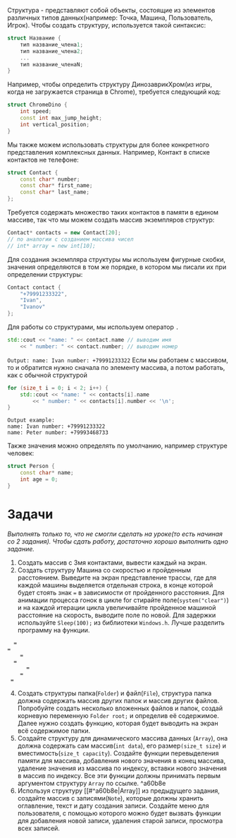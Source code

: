 Структура - представляют собой объекты, состоящие из элементов различных типов данных(например: Точка, Машина, Пользователь, Игрок). 
Чтобы создать структуру, используется такой синтаксис:
```cpp
struct Название {
	тип название_члена1;
	тип название_члена2;
	...
	тип название_членаN;
}
```
Например, чтобы определить структуру ДинозаврикХром(из игры, когда не загружается страница в Chrome), требуется следующий код:
```cpp
struct ChromeDino {
	int speed;
	const int max_jump_height;
	int vertical_position;
}
```
Мы также можем использовать структуры для более конкретного представления комплексных данных. Например, Контакт в списке контактов не телефоне:
```cpp
struct Contact {
	const char* number;
	const char* first_name;
	const char* last_name;
};
```
Требуется содержать множество таких контактов в памяти в едином массиве, так что мы можем создать массив экземпляров структур:
```cpp
Contact* contacts = new Contact[20];
// по аналогии с созданием массива чисел
// int* array = new int[10];
```
Для создания экземпляра структуры мы используем фигурные скобки, значения определяются в том же порядке, в котором мы писали их при определении структуры:
```cpp
Сontact contact {
	"+79991233322",
	"Ivan",
	"Ivanov"
};
```
Для работы со структурами, мы используем оператор `.`
```cpp
std::cout << "name: " << contact.name // выводим имя
	<< " number: " << contact.number; // выводим номер
```
`Output: name: Ivan number: +79991233322`
Если мы работаем с массивом, то и обратится нужно сначала по элементу массива, а потом работать, как с обычной структурой
```cpp
for (size_t i = 0; i < 2; i++) {
	std::cout << "name: " << contacts[i].name
		<< " number: " << contacts[i].number << '\n';
}
```

```
Output example: 
name: Ivan number: +79991233322
name: Peter number: +79993468733
```
Также значения можно определять по умолчанию, например структуре человек:
```cpp
struct Person {
	const char* name;
	int age = 0;
}
```
# Задачи
*Выполнять только то, что не смогли сделать на уроке(то есть начиная со 2 задания). Чтобы сдать работу, достаточно хорошо выполнить одно задание.*

1. Создать массив с 3мя контактами, вывести каждый на экран.
2. Создать структуру Машина со скоростью и пройденным расстоянием. Выведите на экран представление трассы, где для каждой машины выделяется отдельная строка, в конце которой будет стоять знак `=` в зависимости от пройденного расстояния. Для анимации процесса гонок в цикле for стирайте поле(`system("clear")`) и на каждой итерации цикла увеличивайте пройденное машиной расстояние на скорость, выводите поле по новой. Для задержки используйте `Sleep(100);` из библиотеки `Windows.h`. Лучше разделить программу на функции.
```
  =
=
    =
  =
      =
    =
 =
```
4. Создать структуры папка(`Folder`) и файл(`File`), структура папка должна содержать массив других папок и массив других файлов. Попробуйте создать несколько вложенных файлов и папок, создай корневую переменную `Folder root;` и определив её содержимое. Далее нужно создать функцию, которая будет выводить на экран всё содержимое папки. 
5. Создайте структуру для динамического массива данных (`Array`), она должна содержать сам массив(`int data`), его размер`(size_t size`) и вместимость(`size_t capacity`). Создайте функции перевыделения памяти для массива, добавления нового значения в конец массива, удаление значения из массива по индексу, вставки нового значения в массив по индексу. Все эти функции должны принимать первым аргументом структуру `Array` по ссылке. ^a60b8e
6. Используя структуру [[#^a60b8e|Array]] из предыдущего задания, создайте массив с записями(`Note`), которые должны хранить оглавление, текст и дату создания записи. Создайте меню для пользователя, с помощью которого можно будет вызвать функции для добавления новой записи, удаления старой записи, просмотра всех записей.